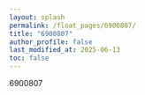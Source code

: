 ```yaml
---
layout: splash
permalink: /float_pages/6900807/
title: "6900807"
author_profile: false
last_modified_at: 2025-06-13
toc: false
---
```

 
6900807
